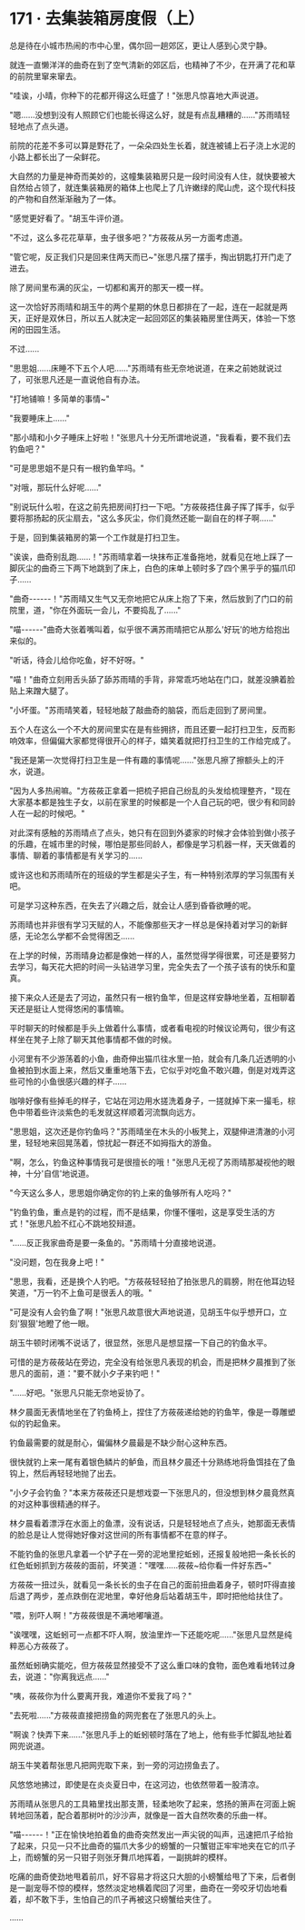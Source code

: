 <link rel="stylesheet" href="../styles/text.css" />
<h1>171 · 去集装箱房度假（上）</h1>

总是待在小城市热闹的市中心里，偶尔回一趟郊区，更让人感到心灵宁静。

就连一直懒洋洋的曲奇在到了空气清新的郊区后，也精神了不少，在开满了花和草的前院里窜来窜去。

"哇诶，小晴，你种下的花都开得这么旺盛了！"张思凡惊喜地大声说道。

"嗯......没想到没有人照顾它们也能长得这么好，就是有点乱糟糟的......"苏雨晴轻轻地点了点头道。

前院的花差不多可以算是野花了，一朵朵四处生长着，就连被铺上石子浇上水泥的小路上都长出了一朵鲜花。

大自然的力量是神奇而美妙的，这幢集装箱房只是一段时间没有人住，就快要被大自然给占领了，就连集装箱房的箱体上也爬上了几许嫩绿的爬山虎，这个现代科技的产物和自然渐渐融为了一体。

"感觉更好看了。"胡玉牛评价道。

"不过，这么多花花草草，虫子很多吧？"方莜莜从另一方面考虑道。

"管它呢，反正我们只是回来住两天而已\~"张思凡摆了摆手，掏出钥匙打开门走了进去。

除了房间里布满的灰尘，一切都和离开的那天一模一样。

这一次恰好苏雨晴和胡玉牛的两个星期的休息日都排在了一起，连在一起就是两天，正好是双休日，所以五人就决定一起回郊区的集装箱房里住两天，体验一下悠闲的田园生活。

不过......

"思思姐......床睡不下五个人吧......"苏雨晴有些无奈地说道，在来之前她就说过了，可张思凡还是一直说他自有办法。

"打地铺嘛！多简单的事情\~"

"我要睡床上......"

"那小晴和小夕子睡床上好啦！"张思凡十分无所谓地说道，"我看看，要不我们去钓鱼吧？"

"可是思思姐不是只有一根钓鱼竿吗。"

"对哦，那玩什么好呢......"

"别说玩什么啦，在这之前先把房间打扫一下吧。"方莜莜捂住鼻子挥了挥手，似乎要将那扬起的灰尘扇去，"这么多灰尘，你们竟然还能一副自在的样子啊......"

于是，回到集装箱房的第一个工作就是打扫卫生。

"诶诶，曲奇别乱跑......！"苏雨晴拿着一块抹布正准备拖地，就看见在地上踩了一脚灰尘的曲奇三下两下地跳到了床上，白色的床单上顿时多了四个黑乎乎的猫爪印子......

"曲奇------！"苏雨晴又生气又无奈地把它从床上抱了下来，然后放到了门口的前院里，道，"你在外面玩一会儿，不要捣乱了......"

"喵------"曲奇大张着嘴叫着，似乎很不满苏雨晴把它从那么'好玩'的地方给抱出来似的。

"听话，待会儿给你吃鱼，好不好呀。"

"喵！"曲奇立刻用舌头舔了舔苏雨晴的手背，非常乖巧地站在门口，就差没腆着脸贴上来蹭大腿了。

"小坏蛋。"苏雨晴笑着，轻轻地敲了敲曲奇的脑袋，而后走回到了房间里。

五个人在这么一个不大的房间里实在是有些拥挤，而且还要一起打扫卫生，反而影响效率，但偏偏大家都觉得很开心的样子，嬉笑着就把打扫卫生的工作给完成了。

"我还是第一次觉得打扫卫生是一件有趣的事情呢......"张思凡擦了擦额头上的汗水，说道。

"因为人多热闹嘛。"方莜莜正拿着一把梳子把自己纷乱的头发给梳理整齐，"现在大家基本都是独生子女，以前在家里的时候都是一个人自己玩的吧，很少有和同龄人在一起的时候吧。"

对此深有感触的苏雨晴点了点头，她只有在回到外婆家的时候才会体验到做小孩子的乐趣，在城市里的时候，哪怕是那些同龄人，都像是学习机器一样，天天做着的事情、聊着的事情都是有关学习的......

或许这也和苏雨晴所在的班级的学生都是尖子生，有一种特别浓厚的学习氛围有关吧。

可是学习这种东西，在失去了兴趣之后，就会让人感到昏昏欲睡的呢。

苏雨晴也并非很有学习天赋的人，不能像那些天才一样总是保持着对学习的新鲜感，无论怎么学都不会觉得困乏......

在上学的时候，苏雨晴身边都是像她一样的人，虽然觉得学得很累，可还是要努力去学习，每天花大把的时间一头钻进学习里，完全失去了一个孩子该有的快乐和童真。

接下来众人还是去了河边，虽然只有一根钓鱼竿，但是这样安静地坐着，互相聊着天还是挺让人觉得悠闲的事情嘛。

平时聊天的时候都是手头上做着什么事情，或者看电视的时候议论两句，很少有这样坐在凳子上除了聊天其他事情都不做的时候。

小河里有不少游荡着的小鱼，曲奇伸出猫爪往水里一拍，就会有几条几近透明的小鱼被拍到水面上来，然后又重重地落下去，它似乎对吃鱼不敢兴趣，倒是对戏弄这些可怜的小鱼很感兴趣的样子......

咖啡好像有些掉毛的样子，它站在河边用水搓洗着身子，一搓就掉下来一撮毛，棕色中带着些许淡紫色的毛发就这样顺着河流飘向远方。

"思思姐，这次还是你钓鱼吗？"苏雨晴坐在木头的小板凳上，双腿伸进清澈的小河里，轻轻地来回晃荡着，惊扰起一群还不如拇指大的游鱼。

"啊，怎么，钓鱼这种事情我可是很擅长的哦！"张思凡无视了苏雨晴那凝视他的眼神，十分'自信'地说道。

"今天这么多人，思思姐你确定你的钓上来的鱼够所有人吃吗？"

"钓鱼钓鱼，重点是钓的过程，而不是结果，你懂不懂啦，这是享受生活的方式！"张思凡脸不红心不跳地狡辩道。

"......反正我家曲奇是要一条鱼的。"苏雨晴十分直接地说道。

"没问题，包在我身上吧！"

"思思，我看，还是换个人钓吧。"方莜莜轻轻拍了拍张思凡的肩膀，附在他耳边轻笑道，"万一钓不上鱼可是很丢人的哦。"

"可是没有人会钓鱼了啊！"张思凡故意很大声地说道，见胡玉牛似乎想开口，立刻'狠狠'地瞪了他一眼。

胡玉牛顿时闭嘴不说话了，很显然，张思凡是想显摆一下自己的钓鱼水平。

可惜的是方莜莜站在旁边，完全没有给张思凡表现的机会，而是把林夕晨推到了张思凡的面前，道："要不就小夕子来钓吧！"

"......好吧。"张思凡只能无奈地妥协了。

林夕晨面无表情地坐在了钓鱼椅上，捏住了方莜莜递给她的钓鱼竿，像是一尊雕塑似的钓起鱼来。

钓鱼最需要的就是耐心，偏偏林夕晨最是不缺少耐心这种东西。

很快就钓上来一尾有着银色鳞片的鲈鱼，而且林夕晨还十分熟练地将鱼饵挂在了鱼钩上，然后再轻轻地抛了出去。

"小夕子会钓鱼？"本来方莜莜还只是想戏耍一下张思凡的，但没想到林夕晨竟然真的对这种事很精通的样子。

林夕晨看着漂浮在水面上的鱼漂，没有说话，只是轻轻地点了点头，她那面无表情的脸总是让人觉得她好像对这世间的所有事情都不在意的样子。

不能钓鱼的张思凡拿着一个铲子在一旁的泥地里挖蚯蚓，还报复般地把一条长长的红色蚯蚓抓到方莜莜的面前，坏笑道："嘿嘿......莜莜\~给你看一件好东西\~"

方莜莜一扭过头，就看见一条长长的虫子在自己的面前扭曲着身子，顿时吓得直接后退了两步，差点跌倒在泥地里，幸好他身后站着胡玉牛，即时把他给扶住了。

"喂，别吓人啊！"方莜莜很是不满地嘟嚷道。

"诶嘿嘿，这蚯蚓可一点都不吓人啊，放油里炸一下还能吃呢......"张思凡显然是纯粹恶心方莜莜了。

虽然蚯蚓确实能吃，但方莜莜显然接受不了这么重口味的食物，面色难看地转过身去，说道："你离我远点......"

"咦，莜莜你为什么要离开我，难道你不爱我了吗？"

"去死啦......"方莜莜直接把捞鱼的网兜套在了张思凡的头上。

"啊诶？快弄下来......"张思凡手上的蚯蚓顿时落在了地上，他有些手忙脚乱地扯着网兜说道。

胡玉牛笑着帮张思凡把网兜取下来，到一旁的河边捞鱼去了。

风悠悠地拂过，即使是在炎炎夏日中，在这河边，也依然带着一股清凉。

苏雨晴从张思凡的工具箱里找出那支萧，轻柔地吹了起来，悠扬的箫声在河面上婉转地回荡着，配合着那树叶的沙沙声，就像是一首大自然吹奏的乐曲一样。

"喵------！"正在愉快地拍着鱼的曲奇突然发出一声尖锐的叫声，迅速把爪子给抬了起来，只见一只不比曲奇的猫爪大多少的螃蟹的一只蟹钳正牢牢地夹在它的爪子上，而螃蟹的另一只钳子则张牙舞爪地挥着，一副挑衅的模样。

吃痛的曲奇使劲地甩着前爪，好不容易才将这只大胆的小螃蟹给甩了下来，后者倒是一副宠辱不惊的模样，悠然淡定地横着爬回了河里，曲奇在一旁咬牙切齿地看着，却不敢下手，生怕自己的爪子再被这只螃蟹给夹住了。

......
